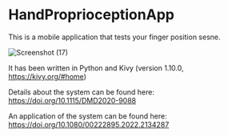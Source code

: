 # HandProprioceptionApp

This is a mobile application that tests your finger position sesne.

![Screenshot (17)](https://user-images.githubusercontent.com/8701529/70078003-87d85b80-15c7-11ea-9b25-e05358c60380.png)

It has been written in Python and Kivy (version 1.10.0, https://kivy.org/#home)

Details about the system can be found here: https://doi.org/10.1115/DMD2020-9088

An application of the system can be found here: https://doi.org/10.1080/00222895.2022.2134287
